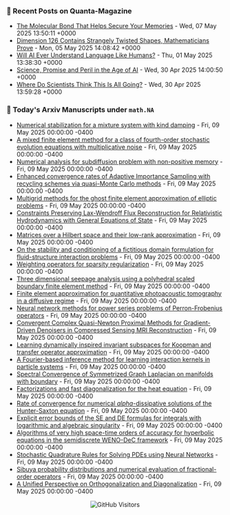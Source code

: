 ### 📝 Recent Posts on Quanta-Magazine
<!-- quanta starts -->
* <a href="https://www.quantamagazine.org/the-molecular-bond-that-helps-secure-your-memories-20250507/">The Molecular Bond That Helps Secure Your Memories</a> - Wed, 07 May 2025 13:50:11 +0000
* <a href="https://www.quantamagazine.org/dimension-126-contains-strangely-twisted-shapes-mathematicians-prove-20250505/">Dimension 126 Contains Strangely Twisted Shapes, Mathematicians Prove</a> - Mon, 05 May 2025 14:08:42 +0000
* <a href="https://www.quantamagazine.org/will-ai-ever-understand-language-like-humans-20250501/">Will AI Ever Understand Language Like Humans?</a> - Thu, 01 May 2025 13:38:30 +0000
* <a href="https://www.quantamagazine.org/ai-changes-science-and-math-forever-20250430/">Science, Promise and Peril in the Age of AI</a> - Wed, 30 Apr 2025 14:00:50 +0000
* <a href="https://www.quantamagazine.org/where-do-scientists-think-this-is-all-going-20250430/">Where Do Scientists Think This Is All Going?</a> - Wed, 30 Apr 2025 13:59:28 +0000
<!-- quanta ends -->


### 📝 Today's Arxiv Manuscripts under ``math.NA``
<!-- arxiv-math-na starts -->
* <a href="https://arxiv.org/abs/2505.04739">Numerical stabilization for a mixture system with kind damping</a> - Fri, 09 May 2025 00:00:00 -0400
* <a href="https://arxiv.org/abs/2505.04866">A mixed finite element method for a class of fourth-order stochastic evolution equations with multiplicative noise</a> - Fri, 09 May 2025 00:00:00 -0400
* <a href="https://arxiv.org/abs/2505.04924">Numerical analysis for subdiffusion problem with non-positive memory</a> - Fri, 09 May 2025 00:00:00 -0400
* <a href="https://arxiv.org/abs/2505.05037">Enhanced convergence rates of Adaptive Importance Sampling with recycling schemes via quasi-Monte Carlo methods</a> - Fri, 09 May 2025 00:00:00 -0400
* <a href="https://arxiv.org/abs/2505.05105">Multigrid methods for the ghost finite element approximation of elliptic problems</a> - Fri, 09 May 2025 00:00:00 -0400
* <a href="https://arxiv.org/abs/2505.05128">Constraints Preserving Lax-Wendroff Flux Reconstruction for Relativistic Hydrodynamics with General Equations of State</a> - Fri, 09 May 2025 00:00:00 -0400
* <a href="https://arxiv.org/abs/2505.05134">Matrices over a Hilbert space and their low-rank approximation</a> - Fri, 09 May 2025 00:00:00 -0400
* <a href="https://arxiv.org/abs/2505.05228">On the stability and conditioning of a fictitious domain formulation for fluid-structure interaction problems</a> - Fri, 09 May 2025 00:00:00 -0400
* <a href="https://arxiv.org/abs/2505.05234">Weighting operators for sparsity regularization</a> - Fri, 09 May 2025 00:00:00 -0400
* <a href="https://arxiv.org/abs/2505.05244">Three dimensional seepage analysis using a polyhedral scaled boundary finite element method</a> - Fri, 09 May 2025 00:00:00 -0400
* <a href="https://arxiv.org/abs/2505.05361">Finite element approximation for quantitative photoacoustic tomography in a diffusive regime</a> - Fri, 09 May 2025 00:00:00 -0400
* <a href="https://arxiv.org/abs/2505.05407">Neural network methods for power series problems of Perron-Frobenius operators</a> - Fri, 09 May 2025 00:00:00 -0400
* <a href="https://arxiv.org/abs/2505.04820">Convergent Complex Quasi-Newton Proximal Methods for Gradient-Driven Denoisers in Compressed Sensing MRI Reconstruction</a> - Fri, 09 May 2025 00:00:00 -0400
* <a href="https://arxiv.org/abs/2505.05085">Learning dynamically inspired invariant subspaces for Koopman and transfer operator approximation</a> - Fri, 09 May 2025 00:00:00 -0400
* <a href="https://arxiv.org/abs/2505.05207">A Fourier-based inference method for learning interaction kernels in particle systems</a> - Fri, 09 May 2025 00:00:00 -0400
* <a href="https://arxiv.org/abs/2110.06988">Spectral Convergence of Symmetrized Graph Laplacian on manifolds with boundary</a> - Fri, 09 May 2025 00:00:00 -0400
* <a href="https://arxiv.org/abs/2403.07875">Factorizations and fast diagonalization for the heat equation</a> - Fri, 09 May 2025 00:00:00 -0400
* <a href="https://arxiv.org/abs/2411.07712">Rate of convergence for numerical $alpha$-dissipative solutions of the Hunter-Saxton equation</a> - Fri, 09 May 2025 00:00:00 -0400
* <a href="https://arxiv.org/abs/2411.19755">Explicit error bounds of the SE and DE formulas for integrals with logarithmic and algebraic singularity</a> - Fri, 09 May 2025 00:00:00 -0400
* <a href="https://arxiv.org/abs/2501.12994">Algorithms of very high space-time orders of accuracy for hyperbolic equations in the semidiscrete WENO-DeC framework</a> - Fri, 09 May 2025 00:00:00 -0400
* <a href="https://arxiv.org/abs/2504.11976">Stochastic Quadrature Rules for Solving PDEs using Neural Networks</a> - Fri, 09 May 2025 00:00:00 -0400
* <a href="https://arxiv.org/abs/2504.21523">Sibuya probability distributions and numerical evaluation of fractional-order operators</a> - Fri, 09 May 2025 00:00:00 -0400
* <a href="https://arxiv.org/abs/2505.02023">A Unified Perspective on Orthogonalization and Diagonalization</a> - Fri, 09 May 2025 00:00:00 -0400
<!-- arxiv-math-na ends -->

<div align="center">
  
![GitHub Visitors](https://api.visitorbadge.io/api/visitors?path=https%3A%2F%2Fgithub.com%2Flowrank&label=profile%20views&labelColor=%231e1e2e&countColor=%23cba6f7)



</div>

